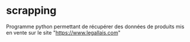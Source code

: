 # scrapping
Programme python permettant de récupérer des données de produits mis en vente sur le site "https://www.legallais.com"
